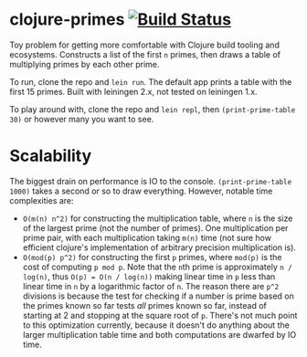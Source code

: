 # clojure-primes [![Build Status](https://travis-ci.org/jackfirth/clojure-primes.svg)](https://travis-ci.org/jackfirth/clojure-primes)

Toy problem for getting more comfortable with Clojure build tooling and ecosystems. Constructs a list of the first `n` primes, then draws a table of multiplying primes by each other prime.

To run, clone the repo and `lein run`. The default app prints a table with the first 15 primes. Built with leiningen 2.x, not tested on leiningen 1.x.

To play around with, clone the repo and `lein repl`, then `(print-prime-table 30)` or however many you want to see.

# Scalability

The biggest drain on performance is IO to the console. `(print-prime-table 1000)` takes a second or so to draw everything. However, notable time complexities are:

- `O(m(n) n^2)` for constructing the multiplication table, where `n` is the size of the largest prime (not the number of primes). One multiplication per prime pair, with each multiplication taking `m(n)` time (not sure how efficient clojure's implementation of arbitrary precision multiplication is).
- `O(mod(p) p^2)` for constructing the first `p` primes, where `mod(p)` is the cost of computing `p mod p`. Note that the `n`th prime is approximately `n / log(n)`, thus `O(p) = O(n / log(n))` making linear time in `p` less than linear time in `n` by a logarithmic factor of `n`. The reason there are `p^2` divisions is because the test for checking if a number is prime based on the primes known so far tests *all* primes known so far, instead of starting at 2 and stopping at the square root of `p`. There's not much point to this optimization currently, because it doesn't do anything about the larger multiplication table time and both computations are dwarfed by IO time.
